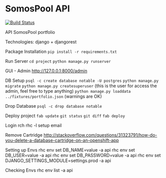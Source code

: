 SomosPool API
====

[![Build Status](https://travis-ci.org/garciadiazjaime/api-notablemint.svg)](https://travis-ci.org/garciadiazjaime/api-notablemint)

API SomosPool portfolio

Technologies:
django + djangorest


Package Installation
`pip install -r requirements.txt`

Run Server
`cd project`
`python manage.py runserver`

GUI - Admin
http://127.0.0.1:8000/admin

DB Setup
`psql -c create database notable -U postgres`
`python manage.py migrate`
`python manage.py createsuperuser` (this is the user for access the admin, feel free to type anything)
`python manage.py loaddata ../fixtures/portfolio.json` (warnings are OK)

Drop Database
`psql -c drop database notable`

Deploy project
`fab update`
`git status`
`git diff`
`fab deploy`

Login rch
rhc -l setup email

Remove Cartridge
http://stackoverflow.com/questions/31323791/how-do-you-delete-a-database-cartridge-on-an-openshift-app

Setting up Envs
rhc env set DB_NAME=value -a api
rhc env set DB_USER=value -a api
rhc env set DB_PASSWORD=value -a api
rhc env set DJANGO_SETTINGS_MODULE=settings.prod -a api

Checking Envs
rhc env list -a api
